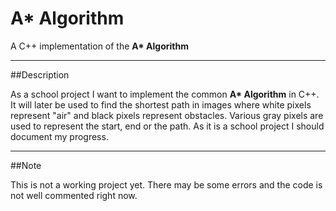 # A\* Algorithm

A C\+\+ implementation of the __A\* Algorithm__

---------------

##Description

As a school project I want to implement the common __A\* Algorithm__ in C\+\+.
It will later be used to find the shortest path in images
where white pixels represent \"air\" and black pixels represent obstacles.
Various gray pixels are used to represent the start, end or the path.
As it is a school project I should document my progress.

---------------

##Note

This is not a working project yet. There may be some errors and
the code is not well commented right now.
